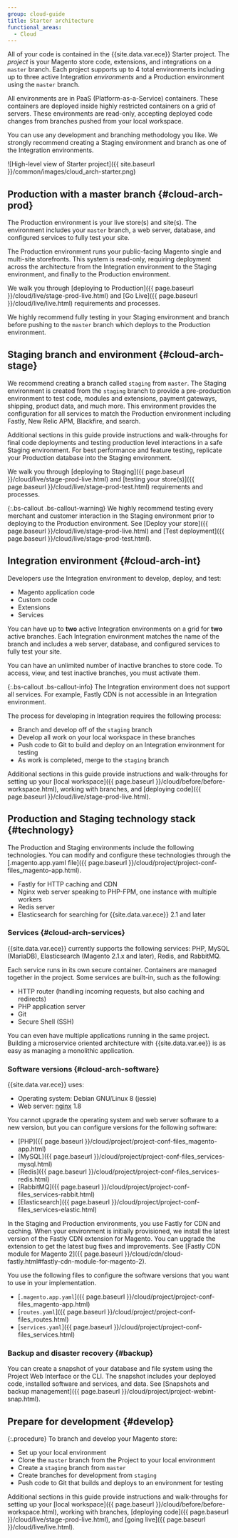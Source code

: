 ```yaml
---
group: cloud-guide
title: Starter architecture
functional_areas:
  - Cloud
---
```


All of your code is contained in the {{site.data.var.ece}} Starter project. The _project_ is your Magento store code, extensions, and integrations on a `master` branch. Each project supports up to 4 total environments including up to three active Integration *environments* and a Production environment using the `master` branch.

All environments are in PaaS (Platform-as-a-Service) containers. These containers are deployed inside highly restricted containers on a grid of servers. These environments are read-only, accepting deployed code changes from branches pushed from your local workspace.

You can use any development and branching methodology you like. We strongly recommend creating a Staging environment and branch as one of the Integration environments.

![High-level view of Starter project]({{ site.baseurl }}/common/images/cloud_arch-starter.png)

## Production with a master branch {#cloud-arch-prod}

The Production environment is your live store(s) and site(s). The environment includes your `master` branch, a web server, database, and configured services to fully test your site.

The Production environment runs your public-facing Magento single and multi-site storefronts. This system is read-only, requiring deployment across the architecture from the Integration environment to the Staging environment, and finally to the Production environment.

We walk you through [deploying to Production]({{ page.baseurl }}/cloud/live/stage-prod-live.html) and [Go Live]({{ page.baseurl }}/cloud/live/live.html) requirements and processes.

We highly recommend fully testing in your Staging environment and branch before pushing to the `master` branch which deploys to the Production environment.

## Staging branch and environment {#cloud-arch-stage}

We recommend creating a branch called `staging` from `master`. The Staging environment is created from the `staging` branch to provide a pre-production environment to test code, modules and extensions, payment gateways, shipping, product data, and much more. This environment provides the configuration for all services to match the Production environment including Fastly, New Relic APM, Blackfire, and search.

Additional sections in this guide provide instructions and walk-throughs for final code deployments and testing production level interactions in a safe Staging environment. For best performance and feature testing, replicate your Production database into the Staging environment.

We walk you through [deploying to Staging]({{ page.baseurl }}/cloud/live/stage-prod-live.html) and [testing your store(s)]({{ page.baseurl }}/cloud/live/stage-prod-test.html) requirements and processes.

{:.bs-callout .bs-callout-warning}
We highly recommend testing every merchant and customer interaction in the Staging environment prior to deploying to the Production environment. See [Deploy your store]({{ page.baseurl }}/cloud/live/stage-prod-live.html) and [Test deployment]({{ page.baseurl }}/cloud/live/stage-prod-test.html).

## Integration environment {#cloud-arch-int}

Developers use the Integration environment to develop, deploy, and test:

-   Magento application code
-   Custom code
-   Extensions
-   Services

You can have up to **two** active Integration environments on a grid for **two** active branches. Each Integration environment matches the name of the branch and includes a web server, database, and configured services to fully test your site.

You can have an unlimited number of inactive branches to store code. To access, view, and test inactive branches, you must activate them.

{:.bs-callout .bs-callout-info}
The Integration environment does not support all services. For example, Fastly CDN is not accessible in an Integration environment.

The process for developing in Integration requires the following process:

* Branch and develop off of the `staging` branch
* Develop all work on your local workspace in these branches
* Push code to Git to build and deploy on an Integration environment for testing
* As work is completed, merge to the `staging` branch

Additional sections in this guide provide instructions and walk-throughs for setting up your [local workspace]({{ page.baseurl }}/cloud/before/before-workspace.html), working with branches, and [deploying code]({{ page.baseurl }}/cloud/live/stage-prod-live.html).

## Production and Staging technology stack {#technology}

The Production and Staging environments include the following technologies. You can modify and configure these technologies through the [.magento.app.yaml file]({{ page.baseurl }}/cloud/project/project-conf-files_magento-app.html).

* Fastly for HTTP caching and CDN
* Nginx web server speaking to PHP-FPM, one instance with multiple workers
* Redis server
* Elasticsearch for searching for {{site.data.var.ece}} 2.1 and later

### Services {#cloud-arch-services}

{{site.data.var.ece}} currently supports the following services: PHP, MySQL (MariaDB), Elasticsearch (Magento 2.1.x and later), Redis, and RabbitMQ.

Each service runs in its own secure container. Containers are managed together in the project. Some services are built-in, such as the following:

*	HTTP router (handling incoming requests, but also caching and redirects)
*	PHP application server
*	Git
*	Secure Shell (SSH)

You can even have multiple applications running in the same project. Building a microservice oriented architecture with {{site.data.var.ee}} is as easy as managing a monolithic application.

### Software versions {#cloud-arch-software}

{{site.data.var.ece}} uses:

*	Operating system: Debian GNU/Linux 8 (jessie)
*	Web server: [nginx](https://glossary.magento.com/nginx) 1.8

You cannot upgrade the operating system and web server software to a new version, but you can configure versions for the following software:

* [PHP]({{ page.baseurl }}/cloud/project/project-conf-files_magento-app.html)
* [MySQL]({{ page.baseurl }}/cloud/project/project-conf-files_services-mysql.html)
* [Redis]({{ page.baseurl }}/cloud/project/project-conf-files_services-redis.html)
* [RabbitMQ]({{ page.baseurl }}/cloud/project/project-conf-files_services-rabbit.html)
* [Elasticsearch]({{ page.baseurl }}/cloud/project/project-conf-files_services-elastic.html)

In the Staging and Production environments, you use Fastly for CDN and caching. When your environment is initially provisioned, we install the latest version of the Fastly CDN extension for Magento. You can upgrade the extension to get the latest bug fixes and improvements. See [Fastly CDN module for Magento 2]({{ page.baseurl }}/cloud/cdn/cloud-fastly.html#fastly-cdn-module-for-magento-2).

You use the following files to configure the software versions that you want to use in your implementation.

*	[`.magento.app.yaml`]({{ page.baseurl }}/cloud/project/project-conf-files_magento-app.html)
*	[`routes.yaml`]({{ page.baseurl }}/cloud/project/project-conf-files_routes.html)
*	[`services.yaml`]({{ page.baseurl }}/cloud/project/project-conf-files_services.html)

### Backup and disaster recovery {#backup}

You can create a snapshot of your database and file system using the Project Web Interface or the CLI. The snapshot includes your deployed code, installed software and services, and data. See [Snapshots and backup management]({{ page.baseurl }}/cloud/project/project-webint-snap.html).

## Prepare for development {#develop}

{:.procedure}
To branch and develop your Magento store:

* Set up your local environment
* Clone the `master` branch from the Project to your local environment
* Create a `staging` branch from `master`
* Create branches for development from `staging`
* Push code to Git that builds and deploys to an environment for testing

Additional sections in this guide provide instructions and walk-throughs for setting up your [local workspace]({{ page.baseurl }}/cloud/before/before-workspace.html), working with branches, [deploying code]({{ page.baseurl }}/cloud/live/stage-prod-live.html), and [going live]({{ page.baseurl }}/cloud/live/live.html).
